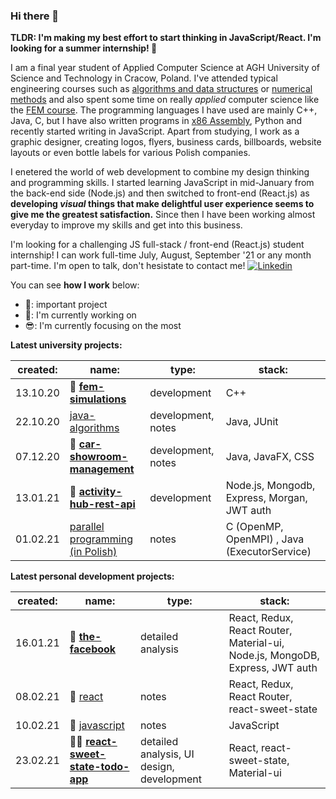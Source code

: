 ### Hi there 👋

**TLDR: I'm making my best effort to start thinking in JavaScript/React. I'm looking for a summer internship! 👀**

I am a final year student of Applied Computer Science at AGH University of Science and Technology in Cracow, Poland. I've attended typical engineering courses such as [algorithms and data structures](https://github.com/gregwell/algorithms-and-data-structures) or [numerical methods](https://github.com/gregwell/numerical-methods) and also spent some time on really *applied* computer science like the [FEM course](https://github.com/gregwell/fem-simulations). The programming languages I have used are mainly C++, Java, C, but I have also written programs in [x86 Assembly](https://github.com/gregwell/x86-assembly), Python and recently started writing in JavaScript. Apart from studying, I work as a graphic designer, creating logos, flyers, business cards, billboards, website layouts or even bottle labels for various Polish companies.

I enetered the world of web development to combine my design thinking and programming skills. I started learning JavaScript in mid-January from the back-end side (Node.js) and then switched to front-end (React.js) as **developing *visual* things that make delightful user experience seems to give me the greatest satisfaction.** Since then I have been working almost everyday to improve my skills and get into this business. 

I'm looking for a challenging JS full-stack / front-end (React.js) student internship! I can work full-time July, August, September '21 or any month part-time. I'm open to talk, don't hesistate to contact me! [![Linkedin](https://i.stack.imgur.com/gVE0j.png)](https://www.linkedin.com/in/grzegorzstudzinski/)

You can see **how I work** below:

- 📌: important project
- 👋: I'm currently working on
- 😎: I'm currently focusing on the most

**Latest university projects:**

 created: | name:                                | type:       | stack:                           |
|----------|--------------------------------------|-------------|----------------------------------|
| 13.10.20 | 📌 **[fem-simulations](https://github.com/gregwell/fem-simulations)**                      | development | C++                              |
| 22.10.20 | [java-algorithms](https://github.com/gregwell/java-algorithms)                      | development, notes | Java, JUnit                             |
| 07.12.20 | 📌 **[car-showroom-management](https://github.com/gregwell/car-showroom-management)**              | development, notes | Java, JavaFX, CSS                             |
| 13.01.21 | 📌 **[activity-hub-rest-api](https://github.com/gregwell/activity-hub-rest-api)**                         | development | Node.js, Mongodb, Express, Morgan, JWT auth |
| 01.02.21 | [parallel programming (in Polish)](https://github.com/gregwell/university-notes/blob/main/polish/programowanie-rownolegle.md) | notes       | C (OpenMP, OpenMPI) , Java (ExecutorService)                         |


**Latest personal development projects:**

 created: | name:                                | type:       | stack:                           |
|----------|--------------------------------------|-------------|----------------------------------|
| 16.01.21    | 📌 **[the-facebook](https://github.com/gregwell/the-facebook)**                | detailed analysis              | React, Redux, React Router, Material-ui, Node.js, MongoDB, Express, JWT auth |
| 08.02.21     |👋 [react](https://github.com/gregwell/university-notes/blob/main/english/javascript/react.md)      | notes                 | React, Redux, React Router, react-sweet-state                           |
| 10.02.21    |👋 [javascript](https://github.com/gregwell/university-notes/blob/main/english/javascript/javascript.md) | notes                 | JavaScript             |
| 23.02.21    | 📌😎 **[react-sweet-state-todo-app](https://github.com/gregwell/react-sweet-state-todo-app)**        | detailed analysis, UI design, development | React, react-sweet-state, Material-ui     

